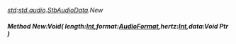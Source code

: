 _[std](../../modules/std/std-module.md):[std.audio](../../modules/std/std-audio.md).[StbAudioData](../../modules/std/std-audio-stbaudiodata.md).New_
##### Method New:Void( length:[Int](../../modules/wonkey/wonkey-types-int.md),format:[AudioFormat](../../modules/std/std-audio-audioformat.md),hertz:[Int](../../modules/wonkey/wonkey-types-int.md),data:Void Ptr )

